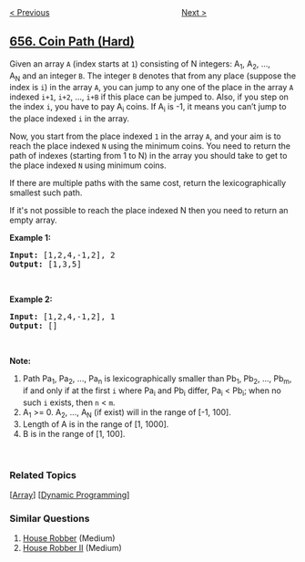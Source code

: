 <!--|This file generated by command(leetcode description); DO NOT EDIT.    |-->
<!--+----------------------------------------------------------------------+-->
<!--|@author    openset <openset.wang@gmail.com>                           |-->
<!--|@link      https://github.com/openset                                 |-->
<!--|@home      https://github.com/openset/leetcode                        |-->
<!--+----------------------------------------------------------------------+-->

[< Previous](../print-binary-tree "Print Binary Tree")
　　　　　　　　　　　　　　　　
[Next >](../robot-return-to-origin "Robot Return to Origin")

## [656. Coin Path (Hard)](https://leetcode.com/problems/coin-path "金币路径")

<p>Given an array <code>A</code> (index starts at <code>1</code>) consisting of N integers: A<sub>1</sub>, A<sub>2</sub>, ..., A<sub>N</sub>&nbsp;and an integer <code>B</code>. The integer <code>B</code> denotes that from any place (suppose the index is <code>i</code>) in the array <code>A</code>, you can jump to any one of the place in the array <code>A</code> indexed <code>i+1</code>, <code>i+2</code>, &hellip;, <code>i+B</code> if this place can be jumped to. Also, if you step on the index <code>i</code>, you have to pay A<sub>i</sub>&nbsp;coins. If A<sub>i</sub>&nbsp;is -1, it means you can&rsquo;t jump to the place indexed <code>i</code> in the array.</p>

<p>Now, you start from the place indexed <code>1</code> in the array <code>A</code>, and your aim is to reach the place indexed <code>N</code> using the minimum coins. You need to return the path of indexes (starting from 1 to N) in the array you should take to get to the place indexed <code>N</code> using minimum coins.</p>

<p>If there are multiple paths with the same cost, return the lexicographically smallest such path.</p>

<p>If it&#39;s not possible to reach the place indexed N then you need to return an empty array.</p>

<p><b>Example 1:</b></p>

<pre>
<b>Input:</b> [1,2,4,-1,2], 2
<b>Output:</b> [1,3,5]
</pre>

<p>&nbsp;</p>

<p><b>Example 2:</b></p>

<pre>
<b>Input:</b> [1,2,4,-1,2], 1
<b>Output:</b> []
</pre>

<p>&nbsp;</p>

<p><b>Note:</b></p>

<ol>
	<li>Path Pa<sub>1</sub>, Pa<sub>2</sub>, ..., Pa<sub>n</sub>&nbsp;is lexicographically smaller than Pb<sub>1</sub>, Pb<sub>2</sub>, ..., Pb<sub>m</sub>, if and only if at the first <code>i</code> where Pa<sub>i</sub>&nbsp;and Pb<sub>i</sub>&nbsp;differ, Pa<sub>i</sub>&nbsp;&lt; Pb<sub>i</sub>; when no such&nbsp;<code>i</code>&nbsp;exists, then&nbsp;<code>n</code> &lt; <code>m</code>.</li>
	<li>A<sub>1</sub> &gt;= 0. A<sub>2</sub>, ..., A<sub>N</sub> (if exist) will in the range of [-1, 100].</li>
	<li>Length of A is in the range of [1, 1000].</li>
	<li>B is in the range of [1, 100].</li>
</ol>

<p>&nbsp;</p>

### Related Topics
  [[Array](../../tag/array/README.md)]
  [[Dynamic Programming](../../tag/dynamic-programming/README.md)]

### Similar Questions
  1. [House Robber](../house-robber) (Medium)
  1. [House Robber II](../house-robber-ii) (Medium)
